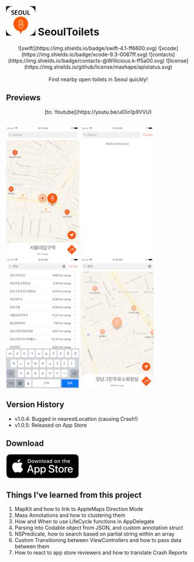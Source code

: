 # ![Icon](Resources/SeoulToiletsIcons/icon_40pt@2x.png) SeoulToilets

<p align="center">
![swift](https://img.shields.io/badge/swift-4.1-ff6600.svg)
![xcode](https://img.shields.io/badge/xcode-9.3-0087ff.svg)
![contacts](https://img.shields.io/badge/contacts-@Willicious.k-ff5a00.svg)
![license](https://img.shields.io/github/license/mashape/apistatus.svg) <br><br>
Find nearby open toilets in Seoul quickly!
</p>

## Previews
<p align="center">
[to: Youtube](https://youtu.be/ulOin1p9VVU) <br><br>

![shot1](ScreenShots/p55-1-resize.png)
![shot2](ScreenShots/p55-2-resize.png)
![shot3](ScreenShots/p55-3-resize.png)
![shot4](ScreenShots/p55-4-resize.png)
</p>

## Version History
- v1.0.4: Bugged in nearestLocation (causing Crash!)
- v1.0.5: Released on App Store

## Download
<a href="https://itunes.apple.com/us/app/seoultoilets/id1394390892?l=ko&ls=1&mt=8"> ![Available](Resources/Download_on_the_App_Store_Badge_US-UK_blk_092917.png)
</a>


## Things I've learned from this project
1. MapKit and how to link to AppleMaps Direction Mode
2. Mass Annotations and how to clustering them
3. How and When to use LifeCycle functions in AppDelegate
4. Parsing into Codable object from JSON, and custom annotation struct
5. NSPredicate, how to search based on partial string within an array
6. Custom Transitioning between ViewControllers and how to pass data between them
7. How to react to app store reviewers and how to translate Crash Reports
